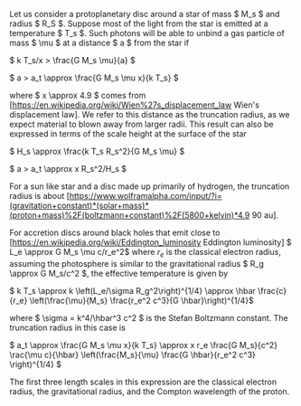 Let us consider a protoplanetary disc around a star of mass $ M_s $ and radius $ R_S $. Suppose most of the light from the star is emitted at a temperature $ T_s $. Such photons will be able to unbind a gas particle of mass $ \mu $ at a distance $ a $ from the star if

$ k T_s/x > \frac{G M_s \mu}{a} $

$ a > a_t \approx \frac{G M_s \mu x}{k T_s} $

where $ x \approx 4.9 $ comes from [https://en.wikipedia.org/wiki/Wien%27s_displacement_law Wien's displacement law]. We refer to this distance as the truncation radius, as we expect material to blown away from larger radii. This result can also be expressed in terms of the scale height at the surface of the star

$ H_s \approx \frac{k T_s R_s^2}{G M_s \mu} $

$ a > a_t \approx x R_s^2/H_s $ 

For a sun like star and a disc made up primarily of hydrogen, the truncation radius is about [https://www.wolframalpha.com/input/?i=(gravitation+constant)*(solar+mass)*(proton+mass)%2F(boltzmann+constant)%2F(5800+kelvin)*4.9 90 au].

For accretion discs around black holes that emit close to [https://en.wikipedia.org/wiki/Eddington_luminosity Eddington luminosity] $ L_e \approx G M_s \mu c/r_e^2$ where $r_e$ is the classical electron radius, assuming the photosphere is similar to the gravitational radius $ R_g \approx G M_s/c^2 $, the effective temperature is given by

$ k T_s \approx k \left(L_e/\sigma R_g^2\right)^{1/4} \approx \hbar \frac{c}{r_e} \left(\frac{\mu}{M_s} \frac{r_e^2 c^3}{G \hbar}\right)^{1/4}$

where $ \sigma = k^4/\hbar^3 c^2 $ is the Stefan Boltzmann constant. The truncation radius in this case is

$ a_t \approx \frac{G M_s \mu x}{k T_s} \approx x r_e \frac{G M_s}{c^2} \rac{\mu c}{\hbar} \left(\frac{M_s}{\mu} \frac{G \hbar}{r_e^2 c^3} \right)^{1/4} $

The first three length scales in this expression are the classical electron radius, the gravitational radius, and the Compton wavelength of the proton.